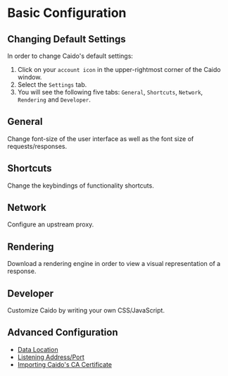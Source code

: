 # Basic Configuration

## Changing Default Settings

In order to change Caido's default settings:

1. Click on your `account icon` in the upper-rightmost corner of the Caido window.
2. Select the `Settings` tab.
3. You will see the following five tabs: `General`, `Shortcuts`, `Network`, `Rendering` and `Developer`.

## General

Change font-size of the user interface as well as the font size of requests/responses.

## Shortcuts

Change the keybindings of functionality shortcuts.

## Network

Configure an upstream proxy.

## Rendering

Download a rendering engine in order to view a visual representation of a response.

## Developer

Customize Caido by writing your own CSS/JavaScript.

## Advanced Configuration

- [Data Location](../../configuration/data_location.md)
- [Listening Address/Port](../../configuration/listening_address.md)
- [Importing Caido's CA Certificate](../../configuration/import_ca_certificate.md)

